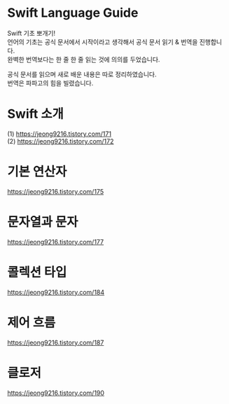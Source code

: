 # Swift Language Guide
Swift 기초 뽀개기!  
언어의 기초는 공식 문서에서 시작이라고 생각해서 공식 문서 읽기 & 번역을 진행합니다.  
완벽한 번역보다는 한 줄 한 줄 읽는 것에 의의를 두었습니다.  

공식 문서를 읽으며 새로 배운 내용은 따로 정리하였습니다.  
번역은 파파고의 힘을 빌렸습니다.  

# Swift 소개
(1) https://jeong9216.tistory.com/171  
(2) https://jeong9216.tistory.com/172

# 기본 연산자
https://jeong9216.tistory.com/175

# 문자열과 문자
https://jeong9216.tistory.com/177

# 콜렉션 타입
https://jeong9216.tistory.com/184

# 제어 흐름
https://jeong9216.tistory.com/187

# 클로저
https://jeong9216.tistory.com/190  
